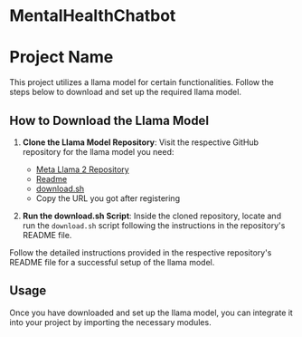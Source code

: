 # MentalHealthChatbot

# Project Name

This project utilizes a llama model for certain functionalities. Follow the steps below to download and set up the required llama model.

## How to Download the Llama Model

1. **Clone the Llama Model Repository**: Visit the respective GitHub repository for the llama model you need:
   - [Meta Llama 2 Repository](https://github.com/meta-llama/llama)
   - [Readme](https://github.com/meta-llama/llama/blob/main/README.md)
   - [download.sh](https://github.com/meta-llama/llama/blob/main/download.sh)
   - Copy the URL you got after registering

2. **Run the download.sh Script**: Inside the cloned repository, locate and run the `download.sh` script following the instructions in the repository's README file.


Follow the detailed instructions provided in the respective repository's README file for a successful setup of the llama model.

## Usage

Once you have downloaded and set up the llama model, you can integrate it into your project by importing the necessary modules.
